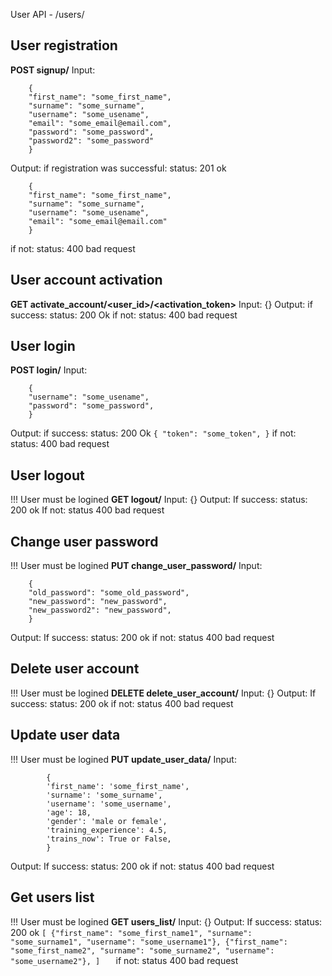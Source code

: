 User API - /users/
## User registration
**POST signup/**
Input:
```
	{
	"first_name": "some_first_name",
	"surname": "some_surname",
	"username": "some_usename",
	"email": "some_email@email.com",
	"password": "some_password",
	"password2": "some_password"
	}
```
Output:
if registration was successful:
	status: 201 ok
```
	{
	"first_name": "some_first_name",
	"surname": "some_surname",
	"username": "some_usename",
	"email": "some_email@email.com"
	}
```
if not:
	status: 400 bad request
	
## User account activation
**GET activate_account/<user_id>/<activation_token>**
Input: {}
Output:
	if success:
		status: 200 Ok
	if not:
		status: 400 bad request
		
## User login
**POST login/**
Input:
```
	{
	"username": "some_usename",
	"password": "some_password",
	}
```
Output:
	if success:
		status: 200 Ok
		```
		{
		"token": "some_token",
		}
		```
	if not:
		status: 400 bad request
		
## User logout
!!! User must be logined
**GET logout/**
Input: {}
Output:
	If success:
		status: 200 ok
	If not:
		status 400 bad request

## Change user password
!!! User must be logined
**PUT change_user_password/**
Input: 
```
	{
	"old_password": "some_old_password",
	"new_password": "new_password",
	"new_password2": "new_password",
	}
```
Output:
	If success:
		status: 200 ok
	if not:
		status 400 bad request

## Delete user account
!!! User must be logined
**DELETE delete_user_account/**
Input: {}
Output:
	If success:
		status: 200 ok
	if not:
		status 400 bad request
		
## Update user data
!!! User must be logined
**PUT update_user_data/**
Input:
```
		{
        'first_name': 'some_first_name',
        'surname': 'some_surname',
        'username': 'some_username',
        'age': 18,
        'gender': 'male or female',
        'training_experience': 4.5,
        'trains_now': True or False,
    	}
```
Output:
	If success:
		status: 200 ok
	if not:
		status 400 bad request

## Get users list
!!! User must be logined
**GET users_list/**
Input: {}
Output:
	If success:
		status: 200 ok
		```
		[
		{"first_name": "some_first_name1",
		"surname": "some_surname1",
		"username": "some_username1"},
		{"first_name": "some_first_name2",
		"surname": "some_surname2",
		"username": "some_username2"},
		]	
		```
	if not:
		status 400 bad request